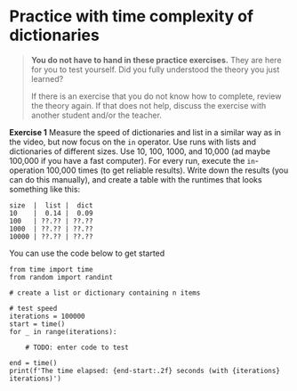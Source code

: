 # Practice with time complexity of dictionaries
> **You do not have to hand in these practice exercises.** They are here for you to test yourself. Did you fully understood the theory you just learned?
>
> If there is an exercise that you do not know how to complete, review the theory again. If that does not help, discuss the exercise with another student and/or the teacher.

**Exercise 1**
Measure the speed of dictionaries and list in a similar way as in the video, but now focus on the `in` operator. Use runs with lists and dictionaries of different sizes. Use 10, 100, 1000, and 10,000 (ad maybe 100,000 if you have a fast computer). For every run, execute the `in`-operation 100,000 times (to get reliable results). Write down the results (you can do this manually), and create a table with the runtimes that looks something like this:

	size  |  list |  dict
	10    |  0.14 |  0.09
	100   | ??.?? | ??.??
	1000  | ??.?? | ??.??
	10000 | ??.?? | ??.??

You can use the code below to get started

	from time import time
	from random import randint

    # create a list or dictionary containing n items

	# test speed
	iterations = 100000
	start = time()
	for _ in range(iterations):

		# TODO: enter code to test

	end = time()
	print(f'The time elapsed: {end-start:.2f} seconds (with {iterations} iterations)')
